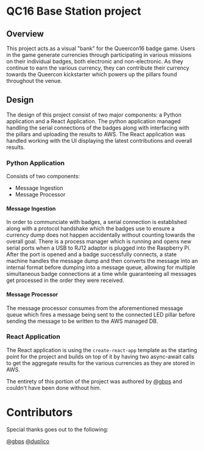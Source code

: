 # QC16 Base Station project

## Overview
This project acts as a visual "bank" for the Queercon16 badge game. Users in the game generate currencies through
participating in various missions on their individual badges, both electronic and non-electronic. As they continue to
 earn the various currency, they can contribute their currency towards the Queercon kickstarter which powers up the
 pillars found throughout the venue.

## Design

The design of this project consist of two major components: a Python application and a React Application. The python
application managed handling the serial connections of the badges along with interfacing with the pillars and
uploading the results to AWS. The React application was handled working with the UI displaying the latest
contributions and overall results.

### Python Application

Consists of two components:

- Message Ingestion
- Message Processor

#### Message Ingestion

In order to communciate with badges, a serial connection is established along with a protocol handshake which the
badges use to ensure a currency dump does not happen accidentally without counting towards the overall goal. There is
 a process manager which is running and opens new serial ports when a USB to RJ12 adaptor is plugged into the
 Raspberry Pi. After the port is opened and a badge successfully connects, a state machine handles the message dump
 and then converts the message into an internal format before dumping into a message queue, allowing for multiple
 simultaneous badge connections at a time while guaranteeing all messages get processed in the order they were
 received.

#### Message Processor

The message processor consumes from the aforementioned message queue which fires a message being sent to the
connected LED pillar before sending the message to be written to the AWS managed DB.

### React Application

The React application is using the `create-react-app` template as the starting point for the project and builds on
top of it by having two async-await calls to get the aggregate results for the various currencies as they are stored
in AWS.

The entirety of this portion of the project was authored by [@gbps](https://github.com/Gbps) and couldn't have been
done without him.

# Contributors

Special thanks goes out to the following:

[@gbps](https://github.com/Gbps)
[@duplico](https://github.com/duplico)
